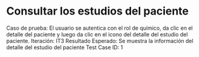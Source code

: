 # Consultar los estudios del paciente

Caso de prueba: El usuario se autentica con el rol de químico, da clic en el detalle del paciente y luego da clic en el icono del detalle del estudio del paciente.
Iteración: IT3
Resultado Esperado: Se muestra la información del detalle del estudio del paciente
Test Case ID: 1